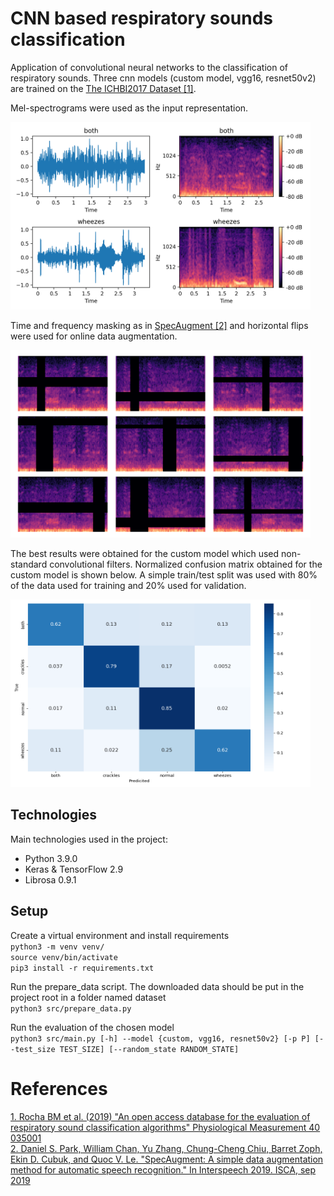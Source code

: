 # CNN based respiratory sounds classification
Application of convolutional neural networks to the classification of respiratory sounds. Three cnn models (custom model, vgg16, resnet50v2) are trained on the [The ICHBI2017 Dataset [1]](#1). 

Mel-spectrograms were used as the input representation.

<img src="img/random_samples.png" alt="random_samples" width="480" height="300"/>

</br>

Time and frequency masking as in [SpecAugment [2]](#2) and horizontal flips were used for online data augmentation.

<img src="img/augmentations.png" alt="aug" width="480" height="300"/>

</br>

The best results were obtained for the custom model which used non-standard convolutional filters. Normalized confusion matrix obtained for the custom model is shown below. A simple train/test split was used with 80% of the data used for training and 20% used for validation.

<img src="img/conf_matrix.png" alt="conf" width="480" height="300"/>

</br>

## Technologies
Main technologies used in the project:
* Python 3.9.0
* Keras & TensorFlow 2.9
* Librosa 0.9.1

## Setup
Create a virtual environment and install requirements \
`python3 -m venv venv/` \
`source venv/bin/activate` \
`pip3 install -r requirements.txt` 

Run the prepare_data script. The downloaded data should be put in the project root in a folder named dataset \
`python3 src/prepare_data.py` 

Run the evaluation of the chosen model \
`python3 src/main.py [-h] --model {custom, vgg16, resnet50v2} [-p P] [--test_size TEST_SIZE] [--random_state RANDOM_STATE]`

# References
<a href="https://bhichallenge.med.auth.gr/ICBHI_2017_Challenge" id="1">
1. Rocha BM et al. (2019) "An open access database for the evaluation of respiratory sound classification algorithms" Physiological Measurement 40 035001
</a>

</br>

<a href="https://arxiv.org/abs/1904.08779" id="2">
2. Daniel S. Park, William Chan, Yu Zhang, Chung-Cheng Chiu, Barret Zoph, Ekin D. Cubuk, and Quoc V. Le. "SpecAugment: A simple data augmentation method for automatic speech recognition." In Interspeech 2019. ISCA, sep 2019
</a>
